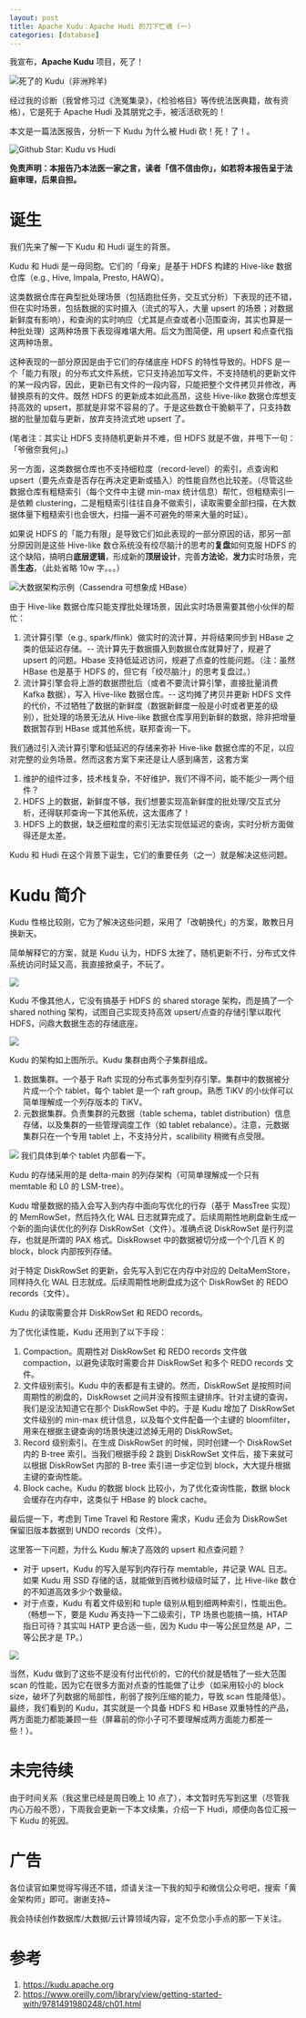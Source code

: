 ```yaml
---
layout: post 
title: Apache Kudu：Apache Hudi 的刀下亡魂 (一)
categories: [database]
---
```

 
我宣布，**Apache Kudu** 项目，死了！
 
![死了的 Kudu（非洲羚羊)](../static/img/2023-08-14-kudu-hudi/img.png)

经过我的诊断（我曾修习过《洗冤集录》，《检验格目》等传统法医典籍，故有资格），它是死于 Apache Hudi 及其朋党之手，被活活砍死的！

本文是一篇法医报告，分析一下 Kudu 为什么被 Hudi 砍！死！了！。

![Github Star: Kudu vs Hudi](../static/img/2023-08-14-kudu-hudi/img_1.png)

**免责声明：本报告乃本法医一家之言，读者「信不信由你」，如若将本报告呈于法庭审理，后果自担。**

# 诞生
我们先来了解一下 Kudu 和 Hudi 诞生的背景。

Kudu 和 Hudi 是一母同胞。它们的「母亲」是基于 HDFS 构建的 Hive-like  数据仓库（e.g., Hive, Impala, Presto, HAWQ）。

这类数据仓库在典型批处理场景（包括跑批任务，交互式分析）下表现的还不错，但在实时场景，包括数据的实时摄入（流式的写入，大量 upsert 的场景；对数据新鲜度有影响），和查询的实时响应（尤其是点查或者小范围查询，其实也算是一种批处理）这两种场景下表现得难堪大用。后文为图简便，用 upsert 和点查代指这两种场景。

这种表现的一部分原因是由于它们的存储底座 HDFS 的特性导致的。HDFS 是一个「能力有限」的分布式文件系统，它只支持追加写文件，不支持随机的更新文件的某一段内容，因此，更新已有文件的一段内容，只能把整个文件拷贝并修改，再替换原有的文件。既然 HDFS 的更新成本如此高昂，这些 Hive-like 数据仓库想支持高效的 upsert，那就是非常不容易的了。于是这些数仓干脆躺平了，只支持数据的批量加载与更新，放弃支持流式地 upsert 了。

(笔者注：其实让 HDFS 支持随机更新并不难，但 HDFS 就是不做，并甩下一句：「爷傲奈我何」。)

另一方面，这类数据仓库也不支持细粒度（record-level）的索引，点查询和 upsert（要先点查是否存在再决定更新或插入）的性能自然也比较差。（尽管这些数据仓库有粗糙索引（每个文件中主键 min-max 统计信息）帮忙，但粗糙索引一是依赖 clustering，二是粗糙索引往往自身不做索引，读取需要全部扫描，在大数据体量下粗糙索引也会很大，扫描一遍不可避免的带来大量的时延）。

如果说 HDFS 的「能力有限」是导致它们如此表现的一部分原因的话，那另一部分原因则是这些 Hive-like 数仓系统没有绞尽脑汁的思考的**复盘**如何克服 HDFS 的这个缺陷，搞明白**底层逻辑**，形成新的**顶层设计**，完善**方法论**，**发力**实时场景，完善**生态**，（此处省略 10w 字。。。）


![大数据架构示例（Cassendra 可想象成 HBase）](../static/img/2023-08-14-kudu-hudi/img_2.png)

由于 Hive-like 数据仓库只能支撑批处理场景，因此实时场景需要其他小伙伴的帮忙：
1. 流计算引擎（e.g., spark/flink）做实时的流计算，并将结果同步到 HBase 之类的低延迟存储。-- 流计算先于数据摄入到数据仓库就算好了，规避了 upsert 的问题。Hbase 支持低延迟访问，规避了点查的性能问题。（注：虽然 HBase 也是基于 HDFS 的，但它有「绞尽脑汁」的思考复盘过。）
2. 流计算引擎会将上游的数据攒批后（或者不要流计算引擎，直接批量消费 Kafka 数据），写入 Hive-like 数据仓库。-- 这均摊了拷贝并更新 HDFS 文件的代价，不过牺牲了数据的新鲜度（数据新鲜度一般是小时或者更差的级别），批处理的场景无法从 Hive-like 数据仓库享用到新鲜的数据，除非把增量数据暂存到 HBase 或其他系统，联邦查询一下。

我们通过引入流计算引擎和低延迟的存储来弥补 Hive-like 数据仓库的不足，以应对完整的业务场景。然而这套方案下来还是让人感到痛苦，这套方案
1. 维护的组件过多，技术栈复杂，不好维护，我们不得不问，能不能少一两个组件？
2. HDFS 上的数据，新鲜度不够，我们想要实现高新鲜度的批处理/交互式分析，还得联邦查询一下其他系统，这太蛋疼了！
2. HDFS 上的数据，缺乏细粒度的索引无法实现低延迟的查询，实时分析方面做得还是太差。

Kudu 和 Hudi 在这个背景下诞生，它们的重要任务（之一）就是解决这些问题。

# Kudu 简介

Kudu 性格比较刚，它为了解决这些问题，采用了「改朝换代」的方案，敢教日月换新天。

简单解释它的方案，就是 Kudu 认为，HDFS 太挫了，随机更新不行，分布式文件系统访问时延又高，我直接掀桌子，不玩了。

![](../static/img/2023-08-14-kudu-hudi/img_3.png)

Kudu 不像其他人，它没有搞基于 HDFS 的 shared storage 架构，而是搞了一个 shared nothing 架构，试图自己实现支持高效 upsert/点查的存储引擎以取代 HDFS，问鼎大数据生态的存储底座。

![](../static/img/2023-08-14-kudu-hudi/img_4.png)

Kudu 的架构如上图所示。Kudu 集群由两个子集群组成。
1. 数据集群。一个基于 Raft 实现的分布式事务型列存引擎。集群中的数据被分片成一个个 tablet，每个 tablet 是一个 raft group。熟悉 TiKV 的小伙伴可以简单理解成一个列存版本的 TiKV。
2. 元数据集群。负责集群的元数据（table schema，tablet distribution）信息存储，以及集群的一些管理调度工作（如 tablet rebalance）。注意，元数据集群只在一个专用 tablet 上，不支持分片，scalibility 稍微有点受限。


![](../static/img/2023-08-14-kudu-hudi/img_5.png)
我们具体到单个 tablet 内部看一下。

Kudu 的存储采用的是 delta-main 的列存架构（可简单理解成一个只有 memtable 和 L0 的 LSM-tree）。

Kudu 增量数据的插入会写入到内存中面向写优化的行存（基于 MassTree 实现）的 MemRowSet，然后持久化 WAL 日志就算完成了。后续周期性地刷盘新生成一个新的面向读优化的列存 DiskRowSet（文件）。准确点说 DiskRowSet 是行列混存，也就是所谓的 PAX 格式。DiskRowset 中的数据被切分成一个个几百 K 的 block，block 内部按列存储。

对于特定 DiskRowSet 的更新，会先写入到它在内存中对应的 DeltaMemStore，同样持久化 WAL 日志就成。后续周期性地刷盘成为这个 DiskRowSet 的 REDO records（文件）。

Kudu 的读取需要合并 DiskRowSet 和 REDO records。

为了优化读性能，Kudu 还用到了以下手段：
1. Compaction。周期性对 DiskRowSet 和 REDO records 文件做 compaction，以避免读取时需要合并 DiskRowSet 和多个 REDO records 文件。
2. 文件级别索引。Kudu 中的表都是有主键的。然而，DiskRowSet 是按照时间周期性的刷盘的，DiskRowset 之间并没有按照主键排序。针对主键的查询，我们是没法知道它在那个 DiskRowSet 中的。于是 Kudu 增加了 DiskRowSet 文件级别的 min-max 统计信息，以及每个文件配备一个主键的 bloomfilter，用来在根据主键查询的场景快速过滤掉无用的 DiskRowSet。
3. Record 级别索引。在生成 DiskRowSet 的时候，同时创建一个 DiskRowSet 内的 B-tree 索引。当我们根据手段 2 跳到 DiskRowSet 文件后，接下来就可以根据 DiskRowSet 内部的 B-tree 索引进一步定位到 block，大大提升根据主键的查询性能。
4. Block cache。Kudu 的数据 block 比较小，为了优化查询性能，数据 block 会缓存在内存中，这类似于 HBase 的 block cache。

最后提一下，考虑到 Time Travel 和 Restore 需求，Kudu 还会为 DiskRowSet 保留旧版本数据到 UNDO records（文件）。

这里答一下问题，为什么 Kudu 解决了高效的 upsert 和点查问题？
- 对于 upsert，Kudu 的写入是写到内存行存 memtable，并记录 WAL 日志。如果 Kudu 用 SSD 存储的话，就能做到百微秒级级时延了，比 Hive-like 数仓的不知道高效多少个数量级。
- 对于点查，Kudu 有着文件级别和 tuple 级别从粗到细两种索引，性能出色。（畅想一下，要是 Kudu 再支持一下二级索引，TP 场景也能搞一搞，HTAP 指日可待？其实叫 HATP 更合适一些，因为 Kudu 中一等公民显然是 AP，二等公民才是 TP。）


![](../static/img/2023-08-14-kudu-hudi/img_6.png)

当然，Kudu 做到了这些不是没有付出代价的，它的代价就是牺牲了一些大范围 scan 的性能，因为它在很多方面对点查的性能做了让步（如采用较小的 block size，破坏了列数据的局部性，削弱了按列压缩的能力，导致 scan 性能降低）。最终，我们看到的 Kudu，其实就是一个具备 HDFS 和 HBase 双重特性的产品，两方面能力都能兼顾一些（屏幕前的你小子可不要理解成两方面能力都差一些！）。


# 未完待续
由于时间关系（我这里已经是周日晚上 10 点了），本文暂时先写到这里（尽管我内心万般不愿），下周我会更新一下本文续集，介绍一下 Hudi，顺便向各位汇报一下 Kudu 的死因。

# 广告
各位读官如果觉得写得还不错，烦请关注一下我的知乎和微信公众号吧，搜索「黄金架构师」即可。谢谢支持~

我会持续创作数据库/大数据/云计算领域内容，定不负您小手点的那一下关注。

# 参考
1. https://kudu.apache.org
2. https://www.oreilly.com/library/view/getting-started-with/9781491980248/ch01.html


